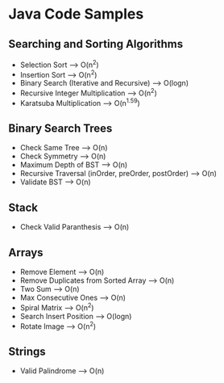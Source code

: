 # Java Code Samples
## Searching and Sorting Algorithms
* Selection Sort --> O(n<sup>2</sup>)
* Insertion Sort --> O(n<sup>2</sup>)
* Binary Search (Iterative and Recursive) --> O(logn)
* Recursive Integer Multiplication --> O(n<sup>2</sup>)
* Karatsuba Multiplication --> O(n<sup>1.59</sup>)

## Binary Search Trees
* Check Same Tree --> O(n)
* Check Symmetry --> O(n)
* Maximum Depth of BST --> O(n)
* Recursive Traversal (inOrder, preOrder, postOrder) --> O(n)
* Validate BST --> O(n)

## Stack
* Check Valid Paranthesis --> O(n)

## Arrays
* Remove Element --> O(n)
* Remove Duplicates from Sorted Array --> O(n)
* Two Sum --> O(n)
* Max Consecutive Ones --> O(n)
* Spiral Matrix --> O(n<sup>2</sup>)
* Search Insert Position --> O(logn)
* Rotate Image --> O(n<sup>2</sup>)

## Strings
* Valid Palindrome --> O(n)

